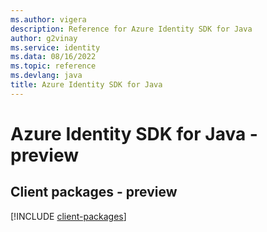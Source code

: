 ```yaml
---
ms.author: vigera
description: Reference for Azure Identity SDK for Java
author: g2vinay
ms.service: identity
ms.data: 08/16/2022
ms.topic: reference
ms.devlang: java
title: Azure Identity SDK for Java
---
```

# Azure Identity SDK for Java - preview

## Client packages - preview
[!INCLUDE [client-packages](identity-client-index.md)]